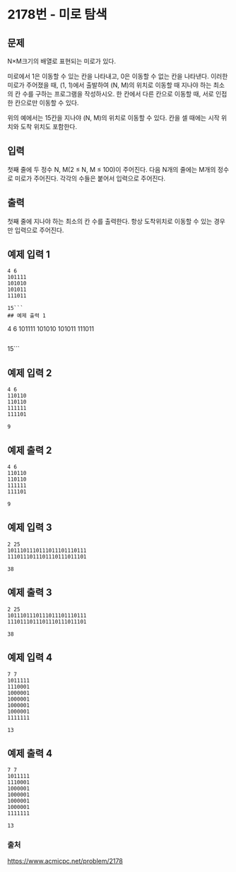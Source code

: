 # 2178번 - 미로 탐색
## 문제
N×M크기의 배열로 표현되는 미로가 있다.

미로에서 1은 이동할 수 있는 칸을 나타내고, 0은 이동할 수 없는 칸을 나타낸다. 이러한 미로가 주어졌을 때, (1, 1)에서 출발하여 (N, M)의 위치로 이동할 때 지나야 하는 최소의 칸 수를 구하는 프로그램을 작성하시오. 한 칸에서 다른 칸으로 이동할 때, 서로 인접한 칸으로만 이동할 수 있다.

위의 예에서는 15칸을 지나야 (N, M)의 위치로 이동할 수 있다. 칸을 셀 때에는 시작 위치와 도착 위치도 포함한다.

## 입력
첫째 줄에 두 정수 N, M(2 ≤ N, M ≤ 100)이 주어진다. 다음 N개의 줄에는 M개의 정수로 미로가 주어진다. 각각의 수들은 붙어서 입력으로 주어진다.

## 출력
첫째 줄에 지나야 하는 최소의 칸 수를 출력한다. 항상 도착위치로 이동할 수 있는 경우만 입력으로 주어진다.

## 예제 입력 1
```
4 6
101111
101010
101011
111011
```
```
15```
## 예제 출력 1
```
4 6
101111
101010
101011
111011
```
```
15```
## 예제 입력 2
```
4 6
110110
110110
111111
111101
```
```
9
```
## 예제 출력 2
```
4 6
110110
110110
111111
111101
```
```
9
```
## 예제 입력 3
```
2 25
1011101110111011101110111
1110111011101110111011101
```
```
38
```
## 예제 출력 3
```
2 25
1011101110111011101110111
1110111011101110111011101
```
```
38
```
## 예제 입력 4
```
7 7
1011111
1110001
1000001
1000001
1000001
1000001
1111111
```
```
13
```
## 예제 출력 4
```
7 7
1011111
1110001
1000001
1000001
1000001
1000001
1111111
```
```
13
```

### 출처
https://www.acmicpc.net/problem/2178
